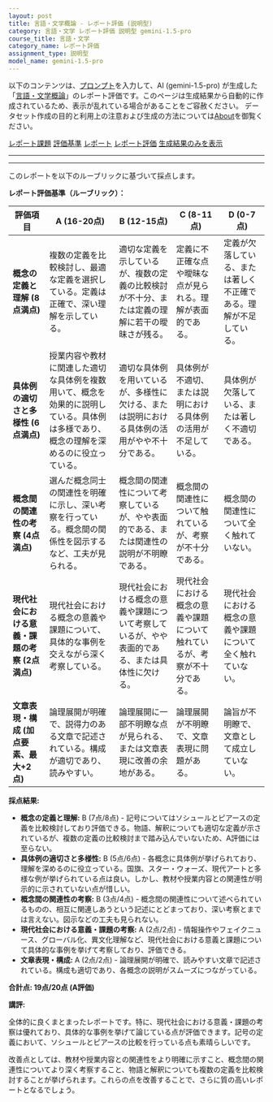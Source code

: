 ```yaml
---
layout: post
title: 言語・文学概論 - レポート評価 (説明型)
category: 言語・文学 レポート評価 説明型 gemini-1.5-pro
course_title: 言語・文学
category_name: レポート評価
assignment_type: 説明型
model_name: gemini-1.5-pro
---
```


以下のコンテンツは、[プロンプト](http://127.0.0.1:8000/generated/言語・文学/gemini-1.5-pro/prompt_レポート評価-説明型.md)を入力して、AI (gemini-1.5-pro) が生成した「[言語・文学概論](/contents/言語・文学/)」のレポート評価です。このページは生成結果から自動的に作成されているため、表示が乱れている場合があることをご容赦ください。
データセット作成の目的と利用上の注意および生成の方法については[About](/About)を御覧ください。

[レポート課題](../レポート課題-説明型)
[評価基準](../評価基準-説明型)
[レポート](../レポート-説明型)
[レポート評価](../レポート評価-説明型)
[生成結果のみを表示](http://127.0.0.1:8000/generated/言語・文学/gemini-1.5-pro/レポート評価-説明型.md)
  

***
***
  
このレポートを以下のルーブリックに基づいて採点します。

**レポート評価基準（ルーブリック）：**

| 評価項目 | A (16-20点) | B (12-15点) | C (8-11点) | D (0-7点) |
|---|---|---|---|---|
| **概念の定義と理解 (8点満点)** | 複数の定義を比較検討し、最適な定義を選択している。定義は正確で、深い理解を示している。 | 適切な定義を示しているが、複数の定義の比較検討が不十分、または定義の理解に若干の曖昧さが残る。 | 定義に不正確な点や曖昧な点が見られる。理解が表面的である。 | 定義が欠落している、または著しく不正確である。理解が不足している。 |
| **具体例の適切さと多様性 (6点満点)** | 授業内容や教材に関連した適切な具体例を複数用いて、概念を効果的に説明している。具体例は多様であり、概念の理解を深めるのに役立っている。 | 適切な具体例を用いているが、多様性に欠ける、または説明における具体例の活用がやや不十分である。 | 具体例が不適切、または説明における具体例の活用が不足している。 | 具体例が欠落している、または著しく不適切である。 |
| **概念間の関連性の考察 (4点満点)** | 選んだ概念同士の関連性を明確に示し、深い考察を行っている。概念間の関係性を図示するなど、工夫が見られる。 | 概念間の関連性について考察しているが、やや表面的である、または関連性の説明が不明瞭である。 | 概念間の関連性について触れているが、考察が不十分である。 | 概念間の関連性について全く触れていない。 |
| **現代社会における意義・課題の考察 (2点満点)** | 現代社会における概念の意義や課題について、具体的な事例を交えながら深く考察している。 | 現代社会における概念の意義や課題について考察しているが、やや表面的である、または具体性に欠ける。 | 現代社会における概念の意義や課題について触れているが、考察が不十分である。 | 現代社会における概念の意義や課題について全く触れていない。 |
| **文章表現・構成 (加点要素、最大+2点)** | 論理展開が明確で、説得力のある文章で記述されている。構成が適切であり、読みやすい。 | 論理展開に一部不明瞭な点が見られる、または文章表現に改善の余地がある。 | 論理展開が不明瞭で、文章表現に問題がある。 | 論旨が不明瞭で、文章として成立していない。 |


**採点結果:**

* **概念の定義と理解:** B (7点/8点) - 記号についてはソシュールとピアースの定義を比較検討しており評価できる。物語、解釈についても適切な定義が示されているが、複数の定義の比較検討まで踏み込んでいないため、A評価には至らない。
* **具体例の適切さと多様性:** B (5点/6点) - 各概念に具体例が挙げられており、理解を深めるのに役立っている。国旗、スター・ウォーズ、現代アートと多様な例が挙げられている点は良い。しかし、教材や授業内容との関連性が明示的に示されていない点が惜しい。
* **概念間の関連性の考察:** B (3点/4点) - 概念間の関連性について述べられているものの、相互に関連しあうという記述にとどまっており、深い考察とまでは言えない。図示などの工夫も見られない。
* **現代社会における意義・課題の考察:** A (2点/2点) - 情報操作やフェイクニュース、グローバル化、異文化理解など、現代社会における意義と課題について具体的な事例を挙げて考察しており、評価できる。
* **文章表現・構成:** A (2点/2点) - 論理展開が明確で、読みやすい文章で記述されている。構成も適切であり、各概念の説明がスムーズにつながっている。

**合計点: 19点/20点 (A評価)**

**講評:**

全体的に良くまとまったレポートです。特に、現代社会における意義・課題の考察は優れており、具体的な事例を挙げて論じている点が評価できます。記号の定義において、ソシュールとピアースの比較を行っている点も素晴らしいです。

改善点としては、教材や授業内容との関連性をより明確に示すこと、概念間の関連性についてより深く考察すること、物語と解釈についても複数の定義を比較検討することが挙げられます。これらの点を改善することで、さらに質の高いレポートとなるでしょう。
